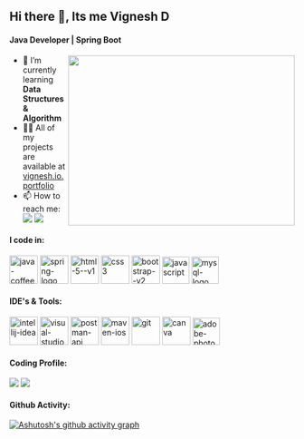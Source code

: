 ## Hi there 👋, Its me Vignesh D
#### Java Developer | Spring Boot
<img align = "right" width = "400"  height  = "300" src="https://media3.giphy.com/media/qgQUggAC3Pfv687qPC/giphy.gif?cid=ecf05e47mzgoaxtxiza5ox6wa4bv9e6gbksrqh1khz4ni7wb&ep=v1_gifs_related&rid=giphy.gif&ct=g">

- 🌱 I’m currently learning **Data Structures & Algorithm**
- 👨‍💻 All of my projects are available at [vignesh.io.portfolio](https://vignesh-d04.github.io/vicky-portfolio/)
- 📫 How to reach me:
<br> [<img src="https://img.shields.io/badge/LinkedIn-0077B5?style=for-the-badge&logo=linkedin&logoColor=white"/>](https://www.linkedin.com/in/vignesh-d001/) [<img src="https://img.shields.io/badge/website-000000?style=for-the-badge&logo=About.me&logoColor=white"/>](https://vignesh-d04.github.io/vicky-portfolio/)


#### I code in:
<img width="50" height="50" src="https://img.icons8.com/color/48/java-coffee-cup-logo--v1.png" alt="java-coffee-cup-logo--v1"/> <img width="50" height="50" src="https://img.icons8.com/color/48/spring-logo.png" alt="spring-logo"/> <img width="50" height="50" src="https://img.icons8.com/color/48/html-5--v1.png" alt="html-5--v1"/> <img width="50" height="50" src="https://img.icons8.com/color/48/css3.png" alt="css3"/> <img width="50" height="50" src="https://img.icons8.com/color/48/bootstrap--v2.png" alt="bootstrap--v2"/> <img width="48" height="48" src="https://img.icons8.com/fluency/48/javascript.png" alt="javascript"/> <img width="48" height="48" src="https://img.icons8.com/fluency/48/mysql-logo.png" alt="mysql-logo"/>

#### IDE's & Tools:
<img width="50" height="50" src="https://img.icons8.com/color/48/intellij-idea.png" alt="intellij-idea"/> <img width="50" height="50" src="https://img.icons8.com/color/48/visual-studio-code-2019.png" alt="visual-studio-code-2019"/> <img width="50" height="50" src="https://img.icons8.com/dusk/50/postman-api.png" alt="postman-api"/> <img width="50" height="50" src="https://img.icons8.com/ios/50/000000/maven-ios.png" alt="maven-ios"/> <img width="50" height="50" src="https://img.icons8.com/color/50/git.png" alt="git"/> <img width="50" height="50" src="https://img.icons8.com/fluency/50/canva.png" alt="canva"/> <img width="48" height="48" src="https://img.icons8.com/color/48/adobe-photoshop--v1.png" alt="adobe-photoshop--v1"/>

#### Coding Profile:
[<img src="https://img.shields.io/badge/coding%20ninjas-DD6620?style=for-the-badge&logo=codingninjas&logoColor=white"/>](https://www.codingninjas.com/studio/profile/vICky_04) [<img src="https://img.shields.io/badge/-LeetCode-FFA116?style=for-the-badge&logo=LeetCode&logoColor=black"/>](https://leetcode.com/vICky_0404/)

#### Github Activity:
[![Ashutosh's github activity graph](https://github-readme-activity-graph.vercel.app/graph?username=vignesh-d04&bg_color=c9c9c9&color=4d0a48&line=4f42ff&point=ff6842&area=true&hide_border=true)](https://github.com/ashutosh00710/github-readme-activity-graph)
